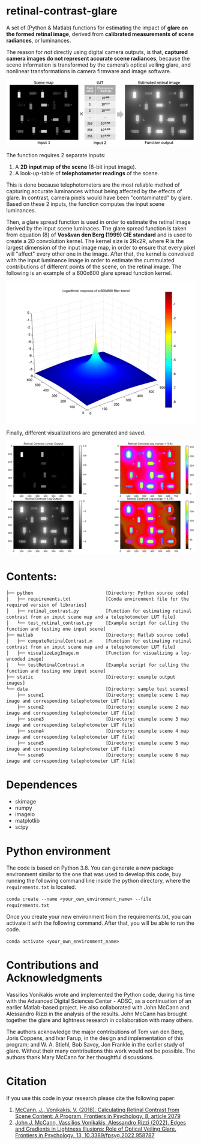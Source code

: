 # retinal-contrast-glare
A set of (Python &amp; Matlab) functions for estimating the impact of **glare on the formed retinal image**, derived from **calibrated measurements of scene radiances**, or luminances. 

The reason for *not* directly using digital camera outputs, is that, **captured camera images do not represent accurate scene radiances**, because the scene information is transformed by the camera’s optical veiling glare, and nonlinear transformations in camera firmware and image software.

![overview](static/overview.png "overview")

The function requires 2 separate inputs:
1. A **2D input map of the scene** (8-bit input image).
2. A look-up-table of **telephotometer readings** of the scene. 

This is done because telephotometers are the most reliable method of capturing accurate luminances without being affected by the effects of glare. In contrast, camera pixels would have been "contaminated" by glare. Based on these 2 inputs, the function computes the input scene luminances.

Then, a glare spread function is used in order to estimate the retinal image derived by the input scene luminaces. The glare spread function is taken from equation (8) of **Vos&van den Berg (1999) CIE standard** and is used to create a 2D convolution kernel. The kernel size is 2Rx2R, where R is the largest dimension of the input image map, in order to ensure that every pixel will "affect" every other one in the image. After that, the kernel is convolved with the input luminance image in order to estimate the cummulated contributions of different points of the scene, on the retinal image. The following is an example of a 600x600 glare spread function kernel.

![kernel](static/kernel_3D.png "kernel")

Finally, different visualizations are generated and saved.

![output](static/Fig-retinal-contrast.png "output")



# Contents:
```tree
├── python                           [Directory: Python source code]
│   ├── requirements.txt             [Conda environment file for the required version of libraries]
│   ├── retinal_contrast.py          [Function for estimating retinal contrast from an input scene map and a telephotometer LUT file] 
│   └── test_retinal_contrast.py     [Example script for calling the function and testing one input scene]
├── matlab                           [Directory: Matlab source code]
│   ├── computeRetinalContrast.m     [Function for estimating retinal contrast from an input scene map and a telephotometer LUT file]
│   ├── visualizeLogImage.m          [Function for visualizing a log-encoded image]
│   └── testRetinalContrast.m        [Example script for calling the function and testing one input scene]
├── static                           [Directory: example output images]
└── data                             [Directory: sample test scenes]
    ├── scene1                       [Directory: example scene 1 map image and corresponding telephotometer LUT file]
    ├── scene2                       [Directory: example scene 2 map image and corresponding telephotometer LUT file]
    ├── scene3                       [Directory: example scene 3 map image and corresponding telephotometer LUT file]
    ├── scene4                       [Directory: example scene 4 map image and corresponding telephotometer LUT file]
    ├── scene5                       [Directory: example scene 5 map image and corresponding telephotometer LUT file]
    └── scene6                       [Directory: example scene 6 map image and corresponding telephotometer LUT file]
```


# Dependences
- skimage
- numpy
- imageio
- matplotlib
- scipy


# Python environment
The code is based on Python 3.8. You can generate a new package environment similar to the one that was used to develop this code, buy running the following command line inside the python directory, where the ```requirements.txt``` is located. 

```conda create --name <your_own_environment_name> --file requirements.txt```

Once you create your new environment from the requirements.txt, you can activate it with the following command. After that, you will be able to run the code.

```conda activate <your_own_environment_name>```


# Contributions and Acknowledgments
Vassilios Vonikakis wrote and implemented the Python code, during his time with the Advanced Digital Sciences Center - ADSC, as a continuation of an earlier Matlab-based project. He also collaborated with John McCann and Alessandro Rizzi in the analysis of the results. John McCann has brought together the glare and lightness research in collaboration with many others.  

The authors acknowledge the major contributions of Tom van den Berg, Joris Coppens, and Ivar Farup, in the design and implementation of this program; and W. A. Stiehl, Bob Savoy, Jon Frankle in the earlier study of glare. Without their many contributions this work would not be possible. The authors thank Mary McCann for her thoughtful discussions.


# Citation
If you use this code in your research please cite the following paper:   
1. [McCann, J., Vonikakis, V. (2018). Calculating Retinal Contrast from Scene Content: A Program. Frontiers in Psychology, 8, article 2079](https://www.frontiersin.org/articles/10.3389/fpsyg.2017.02079/full)
2. [John J. McCann, Vassilios Vonikakis, Alessandro Rizzi (2022). Edges and Gradients in Lightness Illusions: Role of Optical Veiling Glare. Frontiers in Psychology, 13, 10.3389/fpsyg.2022.958787](https://www.frontiersin.org/articles/10.3389/fpsyg.2022.958787/full)
